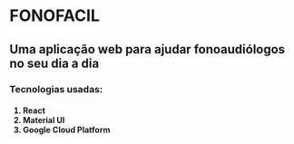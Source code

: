 <h1>FONOFACIL</h1>
<h2>Uma aplicação web para ajudar fonoaudiólogos no seu dia a dia</h2>

<h3>Tecnologias usadas: </h3>
<h4>
  <ol>
    <li>
      React
    </li>
    <li>
      Material UI
    </li>
    <li>
      Google Cloud Platform
    </li>
  </ol>
</h4>
